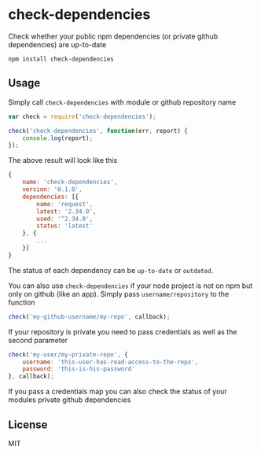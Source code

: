 # check-dependencies

Check whether your public npm dependencies (or private github dependencies) are up-to-date

	npm install check-dependencies

## Usage

Simply call `check-dependencies` with module or github repository name

``` js
var check = require('check-dependencies');

check('check-dependencies', function(err, report) {
	console.log(report);
});
```

The above result will look like this

``` js
{
	name: 'check-dependencies',
	version: '0.1.0',
	dependencies: [{
		name: 'request',
		latest: '2.34.0',
		used: '^2.34.0',
		status: 'latest'
	}, {
		...
	}]
}
```

The status of each dependency can be `up-to-date` or `outdated`.

You can also use `check-dependencies` if your node project is not on npm but only on github (like an app).
Simply pass `username/repository` to the function

``` js
check('my-github-username/my-repo', callback);
```

If your repository is private you need to pass credentials as well as the second parameter

``` js
check('my-user/my-private-repo', {
	username: 'this-user-has-read-access-to-the-repo',
	password: 'this-is-his-password'
}, callback);
```

If you pass a credentials map you can also check the status of your modules private github dependencies

## License

MIT